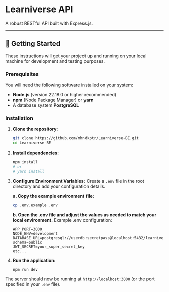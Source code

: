 # Learniverse API

A robust RESTful API built with Express.js.

---

## 🚀 Getting Started

These instructions will get your project up and running on your local machine for development and testing purposes.

### Prerequisites

You will need the following software installed on your system:

- **Node.js** (version 22.18.0 or higher recommended)
- **npm** (Node Package Manager) or **yarn**
- A database system **PostgreSQL**

### Installation

1.  **Clone the repository:**

    ```bash
    git clone https://github.com/mhndkptr/Learniverse-BE.git
    cd Learniverse-BE
    ```

2.  **Install dependencies:**

    ```bash
    npm install
    # or
    # yarn install
    ```

3.  **Configure Environment Variables:**
    Create a `.env` file in the root directory and add your configuration details.

    **a. Copy the example environment file:**

    ```bash
    cp .env.example .env
    ```

    **b. Open the .env file and adjust the values as needed to match your local environment.**
    Example .env configuration:

    ```
    APP_PORT=3000
    NODE_ENV=development
    DATABASE_URL=postgresql://userdb:secretpass@localhost:5432/learniverse_db?schema=public
    JWT_SECRET=your_super_secret_key
    etc...
    ```

4.  **Run the application:**
    ```bash
    npm run dev
    ```

The server should now be running at `http://localhost:3000` (or the port specified in your `.env` file).
